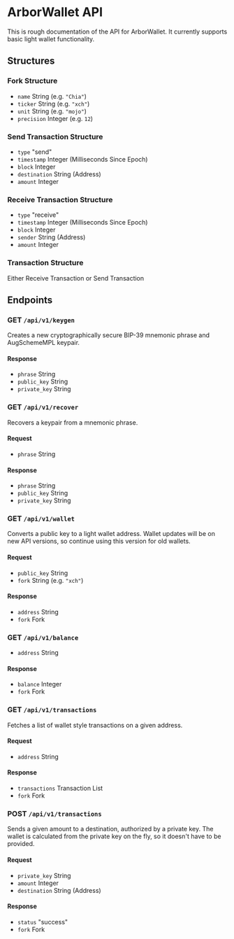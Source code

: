 # ArborWallet API
This is rough documentation of the API for ArborWallet. It currently supports basic light wallet functionality.

## Structures

### Fork Structure
* `name` String (e.g. `"Chia"`)
* `ticker` String (e.g. `"xch"`)
* `unit` String (e.g. `"mojo"`)
* `precision` Integer (e.g. `12`)

### Send Transaction Structure
* `type` "send"
* `timestamp` Integer (Milliseconds Since Epoch)
* `block` Integer
* `destination` String (Address)
* `amount` Integer

### Receive Transaction Structure
* `type` "receive"
* `timestamp` Integer (Milliseconds Since Epoch)
* `block` Integer
* `sender` String (Address)
* `amount` Integer

### Transaction Structure
Either Receive Transaction or Send Transaction

## Endpoints

### GET `/api/v1/keygen`
Creates a new cryptographically secure BIP-39 mnemonic phrase and AugSchemeMPL keypair.
#### Response
* `phrase` String
* `public_key` String
* `private_key` String
### GET `/api/v1/recover`
Recovers a keypair from a mnemonic phrase.
#### Request
* `phrase` String
#### Response
* `phrase` String
* `public_key` String
* `private_key` String
### GET `/api/v1/wallet`
Converts a public key to a light wallet address. Wallet updates will be on new API versions, so continue using this version for old wallets.
#### Request
* `public_key` String
* `fork` String (e.g. `"xch"`)
#### Response
* `address` String
* `fork` Fork
### GET `/api/v1/balance`
* `address` String
#### Response
* `balance` Integer
* `fork` Fork
### GET `/api/v1/transactions`
Fetches a list of wallet style transactions on a given address.
#### Request
* `address` String
#### Response
* `transactions` Transaction List
* `fork` Fork
### POST `/api/v1/transactions`
Sends a given amount to a destination, authorized by a private key. The wallet is calculated from the private key on the fly, so it doesn't have to be provided.
#### Request
* `private_key` String
* `amount` Integer
* `destination` String (Address)
#### Response
* `status` "success"
* `fork` Fork